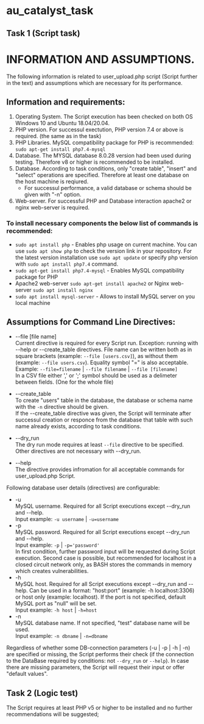 # au_catalyst_task
## Task 1 (Script task)
# INFORMATION AND ASSUMPTIONS.

The following information is related to user_upload.php script (Script further in the text) and assumptions which are necessary for its performance.

## Information and requirements:
1. Operating System. The Script execution has been checked on both OS Windows 10 and Ubuntu 18.04/20.04.
2. PHP version. For successul exectution, PHP version 7.4 or above is required. (the same as in the task)
3. PHP Libraries. MySQL compatibility package for PHP is recommended:
  `sudo apt-get install php7.4-mysql`
4. Database. The MYSQL database 8.0.28 version had been used during testing. Therefore v8 or higher is recommended to be installed.
5. Database. According to task conditions, only "create table", "insert" and "select" operations are specified.
   Therefore at least one database on the host machine is reqiured.   
   - For successul performance, a valid database or schema should be given with "-n" option.
6. Web-server. For successful PHP and Database interaction apache2 or nginx web-server is required.

### To install necessary components the below list of commands is recommended:
- `sudo apt install php` - Enables php usage on current machine. You can use `sudo apt show php` to check the version link in your repository.
For the latest version installation use `sudo apt update` or specify php version with `sudo apt install php7.4` command.
- `sudo apt-get install php7.4-mysql` - Enables MySQL compatibility package for PHP
- Apache2 web-server `sudo apt-get install apache2` or Nginx web-server `sudo apt install nginx`
- `sudo apt install mysql-server` - Allows to install MySQL server on you local machine

## Assumptions for Command Line Directives:

*   --file [file name]   
     Current directive is required for every Script run. Exception: running with --help or --create_table directives.
     File name can be written both as in square brackets (example: `--file [users.csv]`), as without them (example: `--file users.csv`). Equality symbol "=" is also acceptable.   
     Example: `--file=filename` | `--file filename` | `--file [filename]`   
     In a CSV file either ',' or ';' symbol should be used as a delimeter between fields. (One for the whole file)

*   --create_table   
     To create "users" table in the database, the database or schema name with the `-n` directive should be given.   
     If the --create_table directive was given, the Script will terminate after successul creation or responce from the database that table with such name already exists, according to task conditions.

*   --dry_run   
     The dry run mode requires at least `--file` directive to be specified. Other directives are not necessary with --dry_run.

*   --help   
     The directive provides infromation for all acceptable commands for user_upload.php Script.

Following database user details (directives) are configurable:
*   -u   
     MySQL username. Required for all Script executions except --dry_run and --help.   
     Input example: `-u username` | `-u=username`   
*   -p   
     MySQL password. Required for all Script executions except --dry_run and --help.   
     Input example: `-p` | `-p='password'`   
     In first condition, further password input will be requested during Script execution.
     Second case is possible, but recommended for localhost in a closed circuit network only, as BASH stores the commands in memory which creates vulnerabilities.   
*   -h   
     MySQL host. Required for all Script executions except --dry_run and --help.
     Can be used in a format: "host:port" (example: -h localhost:3306) or host only (example: localhost).
     If the port is not specified, default MySQL port as "null" will be set.   
     Input example: `-h host` | `-h=host`
*   -n   
     MySQL database name. If not specified, "test" database name will be used.   
     Input example: `-n dbname` | `-n=dbname`

Regardless of whether some DB-connection parameters (-u | -p | -h | -n) are specified or missing, the Script performs their check (if the connection to the DataBase required by conditions: not `--dry_run` or `--help`).
In case there are missing parameters, the Script will request their input or offer "default values".

## Task 2 (Logic test)
The Script requires at least PHP v5 or higher to be installed and no further recommendations will be suggested;
